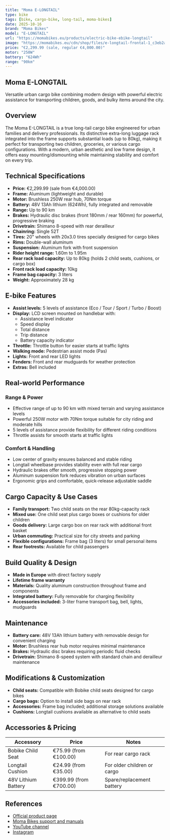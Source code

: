 ```yaml
---
title: "Moma E-LONGTAIL"
type: bike
tags: [bike, cargo-bike, long-tail, moma-bikes]
date: 2025-10-16
brand: "Moma Bikes"
model: "E-LONGTAIL"
url: "https://momabikes.eu/products/electric-bike-ebike-longtail"
image: "https://momabikes.eu/cdn/shop/files/e-longtail-frontal-1_c3eb2a4b-1c76-4db4-8af0-e3fb7d86acdb.jpg?v=1713874512"
price: "€2,299.99 (sale, regular €4,000.00)"
motor: "250W"
battery: "624Wh"
range: "90km"
---
```


## Moma E-LONGTAIL

Versatile urban cargo bike combining modern design with powerful electric assistance for transporting children, goods, and bulky items around the city.

## Overview

The Moma E-LONGTAIL is a true long-tail cargo bike engineered for urban families and delivery professionals. Its distinctive extra-long luggage rack integrated into the frame supports substantial loads (up to 80kg), making it perfect for transporting two children, groceries, or various cargo configurations. With a modern, urban aesthetic and low frame design, it offers easy mounting/dismounting while maintaining stability and comfort on every trip.

## Technical Specifications

- **Price:** €2,299.99 (sale from €4,000.00)
- **Frame:** Aluminum (lightweight and durable)
- **Motor:** Brushless 250W rear hub, 70Nm torque
- **Battery:** 48V 13Ah lithium (624Wh), fully integrated and removable
- **Range:** Up to 90 km
- **Brakes:** Hydraulic disc brakes (front 180mm / rear 160mm) for powerful, progressive braking
- **Drivetrain:** Shimano 8-speed with rear derailleur
- **Chainring:** Single 52T
- **Tires:** 20" wheels with 20x3.0 tires specially designed for cargo bikes
- **Rims:** Double-wall aluminum
- **Suspension:** Aluminum fork with front suspension
- **Rider height range:** 1.60m to 1.95m
- **Rear rack load capacity:** Up to 80kg (holds 2 child seats, cushions, or cargo box)
- **Front rack load capacity:** 10kg
- **Frame bag capacity:** 3 liters
- **Weight:** Approximately 28 kg

## E-bike Features

- **Assist levels:** 5 levels of assistance (Eco / Tour / Sport / Turbo / Boost)
- **Display:** LCD screen mounted on handlebar with:
  - Assistance level indicator
  - Speed display
  - Total distance
  - Trip distance
  - Battery capacity indicator
- **Throttle:** Throttle button for easier starts at traffic lights
- **Walking mode:** Pedestrian assist mode (Pas)
- **Lights:** Front and rear LED lights
- **Fenders:** Front and rear mudguards for weather protection
- **Extras:** Bell included

## Real-world Performance

### Range & Power

- Effective range of up to 90 km with mixed terrain and varying assistance levels
- Powerful 250W motor with 70Nm torque suitable for city riding and moderate hills
- 5 levels of assistance provide flexibility for different riding conditions
- Throttle assists for smooth starts at traffic lights

### Comfort & Handling

- Low center of gravity ensures balanced and stable riding
- Longtail wheelbase provides stability even with full rear cargo
- Hydraulic brakes offer smooth, progressive stopping power
- Aluminum suspension fork reduces vibration on urban surfaces
- Ergonomic grips and comfortable, quick-release adjustable saddle

## Cargo Capacity & Use Cases

- **Family transport:** Two child seats on the rear 80kg-capacity rack
- **Mixed use:** One child seat plus cargo boxes or cushions for older children
- **Goods delivery:** Large cargo box on rear rack with additional front basket
- **Urban commuting:** Practical size for city streets and parking
- **Flexible configurations:** Frame bag (3 liters) for small personal items
- **Rear footrests:** Available for child passengers

## Build Quality & Design

- **Made in Europe** with direct factory supply
- **Lifetime frame warranty**
- **Materials:** Quality aluminum construction throughout frame and components
- **Integrated battery:** Fully removable for charging flexibility
- **Accessories included:** 3-liter frame transport bag, bell, lights, mudguards

## Maintenance

- **Battery care:** 48V 13Ah lithium battery with removable design for convenient charging
- **Motor:** Brushless rear hub motor requires minimal maintenance
- **Brakes:** Hydraulic disc brakes requiring periodic fluid checks
- **Drivetrain:** Shimano 8-speed system with standard chain and derailleur maintenance

## Modifications & Customization

- **Child seats:** Compatible with Bobike child seats designed for cargo bikes
- **Cargo bags:** Option to install side bags on rear rack
- **Accessories:** Frame bag included; additional storage solutions available
- **Cushions:** Longtail cushions available as alternative to child seats

## Accessories & Pricing

| Accessory           | Price                  | Notes                       |
| ------------------- | ---------------------- | --------------------------- |
| Bobike Child Seat   | €75.99 (from €100.00)  | For rear cargo rack         |
| Longtail Cushion    | €24.99 (from €35.00)   | For older children or cargo |
| 48V Lithium Battery | €399.99 (from €700.00) | Spare/replacement battery   |

## References

- [Official product page](https://momabikes.eu/products/electric-bike-ebike-longtail)
- [Moma Bikes support and manuals](https://momabikes.eu/pages/manuals)
- [YouTube channel](https://www.youtube.com/channel/UCppsII01vf0Yh-i7K4HOEjw)
- [Instagram](https://www.instagram.com/momabikes/)
